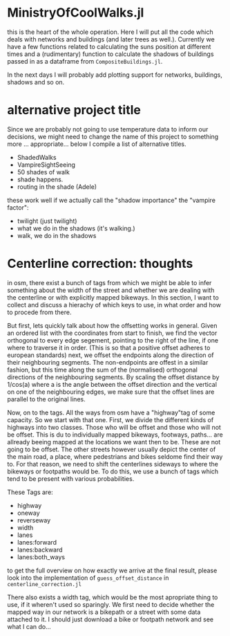 # MinistryOfCoolWalks.jl

this is the heart of the whole operation. Here I will put all the code which deals with networks and buildings (and later trees as well.). Currently we have a few functions related to calculating the suns position at different times and a (rudimentary) function to calculate the shadows of buildings passed in as a dataframe from `CompositeBuildings.jl`.

In the next days I will probably add plotting support for networks, buildings, shadows and so on.


# alternative project title
Since we are probably not going to use temperature data to inform our decisions, we might need to change the name of this project to something more ... appropriate... below I compile a list of alternative titles.

- ShadedWalks
- VampireSightSeeing
- 50 shades of walk
- shade happens.
- routing in the shade (Adele)

these work well if we actually call the "shadow importance" the "vampire factor":
- twilight (just twilight)
- what we do in the shadows (it's walking.)
- walk, we do in the shadows


# Centerline correction: thoughts
in osm, there exist a bunch of tags from which we might be able to infer something about the width of the street and whether we are dealing with the centerline or with explicitly mapped bikeways. In this section, I want to collect and discuss a hierachy of which keys to use, in what order and how to procede from there.

But first, lets quickly talk about how the offsetting works in general. Given an ordered list with the coordinates from start to finish, we find the vector orthogonal to every edge segement, pointing to the right of the line, if one where to traverse it in order. (This is so that a positive offset adheres to european standards)
next, we offset the endpoints along the direction of their neighbouring segments. The non-endpoints are offest in a similar fashion, but this time along the sum of the (normalised) orthogonal directions of the neighbouring segments. By scaling the offset distance by 1/cos(a) where a is the angle between the offset direction and the vertical on one of the neighbouring edges, we make sure that the offset lines are parallel to the original lines.

Now, on to the tags.
All the ways from osm have a "highway"tag of some capacity. So we start with that one.
First, we divide the different kinds of highways into two classes. Those who will be offset and those who will not be offset. This is du to individually mapped bikeways, footways, paths... are allready beeing mapped at the locations we want then to be. These are not going to be offset. The other streets however usually depict the center of the main road, a place, where pedestrians and bikes seldome find their way to. For that reason, we need to shift the centerlines sideways to where the bikeways or footpaths would be.
To do this, we use a bunch of tags which tend to be present with various probabilities.

These Tags are:
- highway
- oneway
- reverseway
- width
- lanes
- lanes:forward
- lanes:backward
- lanes:both_ways

to get the full overview on how exactly we arrive at the final result, please look into the implementation of `guess_offset_distance` in `centerline_correction.jl`


There also exists a width tag, which would be the most apropriate thing to use, if it wheren't used so sparingly.
We first need to decide whether the mapped way in our network is a bikepath or a street with some data attached to it.
I should just download a bike or footpath network and see what I can do...